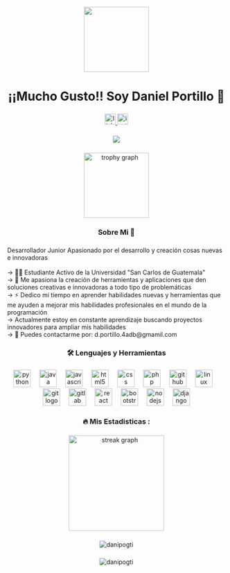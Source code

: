 <br clear="both">

<div align="center">
  <img height="150" src="https://media3.giphy.com/media/v1.Y2lkPTc5MGI3NjExZnd2dWk2dDA0eGZhOGF5dDBmZmc2dXNjbGw5emxmMDhsanJnd3JoNyZlcD12MV9pbnRlcm5hbF9naWZfYnlfaWQmY3Q9cw/6KirhLJyR7oMcwgJQk/giphy.gif"  />
</div>

###

<h1 align="center">¡¡Mucho Gusto!!  Soy Daniel Portillo 👋</h1>

###

<div align="center">
  <a href="https://www.linkedin.com/in/daniel-portillo-garcia" target="_blank">
    <img src="https://img.shields.io/static/v1?message=LinkedIn&logo=linkedin&label=&color=0077B5&logoColor=white&labelColor=&style=for-the-badge" height="25" alt="linkedin logo"  />
  </a>
  <a href="https://www.instagram.com/elpogti" target="_blank">
    <img src="https://img.shields.io/static/v1?message=Instagram&logo=instagram&label=&color=E4405F&logoColor=white&labelColor=&style=for-the-badge" height="25" alt="instagram logo"  />
  </a>
</div>

###

<div align="center">
  <img src="https://visitor-badge.laobi.icu/badge?page_id=DaniPogti.DaniPogti&"  />
</div>

###

<div align="center">

  <img src="https://github-profile-trophy.vercel.app?username=maurodesouza&theme=algolia&column=-1&row=1&margin-w=8&margin-h=8&no-bg=false&no-frame=false&order=4" height="150" alt="trophy graph"  />
</div>

<h3 align="center">Sobre Mi 🤖</h3>

###

<p align="left">Desarrollador Junior Apasionado por el desarrollo y creación cosas nuevas e innovadoras   <br><br>-> 👨‍💻 Estudiante Activo de la Universidad "San Carlos de Guatemala"<br>-> 💾 Me apasiona la creación de herramientas y aplicaciones que den soluciones creativas e innovadoras a todo tipo de problemáticas  <br>-> ⚡ Dedico mi tiempo en aprender habilidades nuevas y herramientas que me ayuden a mejorar mis habilidades profesionales en el mundo de la programación<br>-> Actualmente estoy en constante aprendizaje buscando proyectos innovadores para ampliar mis habilidades <br>-> 📩 Puedes contactarme por: d.portillo.4adb@gmamil.com</p>

###

<h3 align="center">🛠 Lenguajes y Herramientas</h3>

###

<div align="center">
  <img src="https://cdn.jsdelivr.net/gh/devicons/devicon/icons/python/python-original.svg" height="40" alt="python logo"  />
  <img width="12" />
  <img src="https://cdn.jsdelivr.net/gh/devicons/devicon/icons/java/java-original.svg" height="40" alt="java logo"  />
  <img width="12" />
  <img src="https://cdn.jsdelivr.net/gh/devicons/devicon/icons/javascript/javascript-original.svg" height="40" alt="javascript logo"  />
  <img width="12" />
  <img src="https://cdn.jsdelivr.net/gh/devicons/devicon/icons/html5/html5-original.svg" height="40" alt="html5 logo"  />
  <img width="12" />
  <img src="https://cdn.jsdelivr.net/gh/devicons/devicon/icons/css3/css3-original.svg" height="40" alt="css logo"  />
  <img width="12" />
  <img src="https://cdn.jsdelivr.net/gh/devicons/devicon/icons/php/php-original.svg" height="40" alt="php logo"  />
  <img width="12" />
  <img src="https://cdn.jsdelivr.net/gh/devicons/devicon/icons/github/github-original.svg" height="40" alt="github logo"  />
  <img width="12" />
  <img src="https://cdn.jsdelivr.net/gh/devicons/devicon/icons/linux/linux-original.svg" height="40" alt="linux logo"  />
  <img width="12" />
  <img src="https://cdn.jsdelivr.net/gh/devicons/devicon/icons/git/git-original.svg" height="40" alt="git logo"  />
  <img width="12" />
  <img src="https://cdn.jsdelivr.net/gh/devicons/devicon/icons/gitlab/gitlab-original.svg" height="40" alt="gitlab logo"  />
  <img width="12" />
  <img src="https://cdn.jsdelivr.net/gh/devicons/devicon/icons/react/react-original.svg" height="40" alt="react logo"  />
  <img width="12" />
  <img src="https://cdn.jsdelivr.net/gh/devicons/devicon/icons/bootstrap/bootstrap-original.svg" height="40" alt="bootstrap logo"  />
  <img width="12" />
  <img src="https://cdn.jsdelivr.net/gh/devicons/devicon/icons/nodejs/nodejs-original.svg" height="40" alt="nodejs logo"  />
  <img width="12" />
  <img src="https://cdn.jsdelivr.net/gh/devicons/devicon/icons/django/django-plain.svg" height="40" alt="django logo"  />
</div>

###

<h3 align="center">🔥   Mis Estadisticas :</h3>

###

<div align="center">
  <img src="https://streak-stats.demolab.com?user=DaniPogti&locale=en&mode=daily&theme=dark&hide_border=false&border_radius=5&order=3" height="220" alt="streak graph"  />

</div>

###

<div align="center">
<img src="https://github-readme-stats.vercel.app/api/top-langs?username=danipogti&show_icons=true&locale=en&layout=compact" alt="danipogti" />
</div>

###

<div align="center">

  <img src="https://github-readme-stats.vercel.app/api?username=danipogti&show_icons=true&locale=en" alt="danipogti" />
</div>


###




